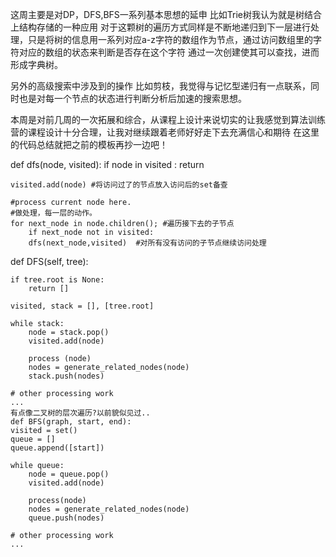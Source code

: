 这周主要是对DP，DFS,BFS一系列基本思想的延申
比如Trie树我认为就是树结合上结构存储的一种应用
对于这颗树的遍历方式同样是不断地递归到下一层进行处理，只是将树的信息用一系列对应a-z字符的数组作为节点，通过访问数组里的字符对应的数组的状态来判断是否存在这个字符
通过一次创建使其可以查找，进而形成字典树。

另外的高级搜索中涉及到的操作
比如剪枝，我觉得与记忆型递归有一点联系，同时也是对每一个节点的状态进行判断分析后加速的搜索思想。

本周是对前几周的一次拓展和综合，从课程上设计来说切实的让我感觉到算法训练营的课程设计十分合理，让我对继续跟着老师好好走下去充满信心和期待
在这里的代码总结就把之前的模板再抄一边吧！

def dfs(node, visited):
    if node in visited :
    return

    visited.add(node) #将访问过了的节点放入访问后的set备查

    #process current node here.
    #做处理，每一层的动作。
    for next_node in node.children(); #遍历接下去的子节点
        if next_node not in visited:
        dfs(next_node,visited)  #对所有没有访问的子节点继续访问处理


def DFS(self, tree): 

	if tree.root is None: 
		return [] 

	visited, stack = [], [tree.root]

	while stack: 
		node = stack.pop() 
		visited.add(node)

		process (node) 
		nodes = generate_related_nodes(node) 
		stack.push(nodes) 

	# other processing work 
	...
    有点像二叉树的层次遍历?以前貌似见过..
    def BFS(graph, start, end):
    visited = set()
	queue = [] 
	queue.append([start]) 

	while queue: 
		node = queue.pop() 
		visited.add(node)

		process(node) 
		nodes = generate_related_nodes(node) 
		queue.push(nodes)

	# other processing work 
	...